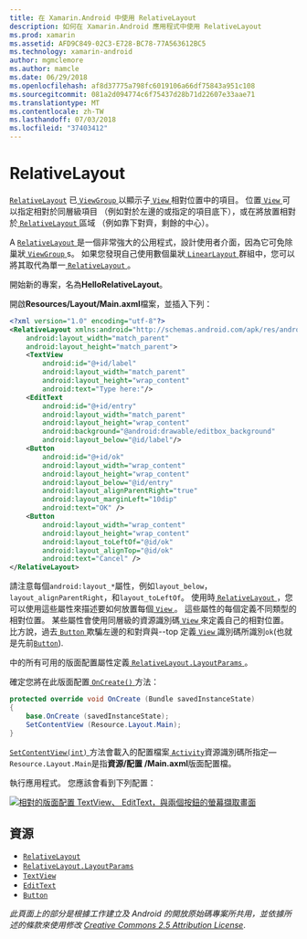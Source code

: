 ```yaml
---
title: 在 Xamarin.Android 中使用 RelativeLayout
description: 如何在 Xamarin.Android 應用程式中使用 RelativeLayout
ms.prod: xamarin
ms.assetid: AFD9C849-02C3-E728-BC78-77A563612BC5
ms.technology: xamarin-android
author: mgmclemore
ms.author: mamcle
ms.date: 06/29/2018
ms.openlocfilehash: af8d37775a798fc6019106a66df75843a951c108
ms.sourcegitcommit: 081a2d094774c6f75437d28b71d22607e33aae71
ms.translationtype: MT
ms.contentlocale: zh-TW
ms.lasthandoff: 07/03/2018
ms.locfileid: "37403412"
---
```

# <a name="relativelayout"></a>RelativeLayout

[`RelativeLayout`](https://developer.xamarin.com/api/type/Android.Widget.RelativeLayout/) 已[ `ViewGroup` ](https://developer.xamarin.com/api/type/Android.Views.ViewGroup/)以顯示子[ `View` ](https://developer.xamarin.com/api/type/Android.Views.View/)相對位置中的項目。 位置[ `View` ](https://developer.xamarin.com/api/type/Android.Views.View/)可以指定相對於同層級項目 （例如對於左邊的或指定的項目底下），或在將放置相對於[ `RelativeLayout` ](https://developer.xamarin.com/api/type/Android.Widget.RelativeLayout/)區域 （例如靠下對齊，剩餘的中心）。

A [ `RelativeLayout` ](https://developer.xamarin.com/api/type/Android.Widget.RelativeLayout/)是一個非常強大的公用程式，設計使用者介面，因為它可免除巢狀[ `ViewGroup` ](https://developer.xamarin.com/api/type/Android.Views.ViewGroup/)s。 如果您發現自己使用數個巢狀[ `LinearLayout` ](https://developer.xamarin.com/api/type/Android.Widget.LinearLayout/)群組中，您可以將其取代為單一[ `RelativeLayout` ](https://developer.xamarin.com/api/type/Android.Widget.RelativeLayout/)。

開始新的專案，名為**HelloRelativeLayout**。

開啟**Resources/Layout/Main.axml**檔案，並插入下列：

```xml
<?xml version="1.0" encoding="utf-8"?>
<RelativeLayout xmlns:android="http://schemas.android.com/apk/res/android"
    android:layout_width="match_parent"
    android:layout_height="match_parent">
    <TextView
        android:id="@+id/label"
        android:layout_width="match_parent"
        android:layout_height="wrap_content"
        android:text="Type here:"/>
    <EditText
        android:id="@+id/entry"
        android:layout_width="match_parent"
        android:layout_height="wrap_content"
        android:background="@android:drawable/editbox_background"
        android:layout_below="@id/label"/>
    <Button
        android:id="@+id/ok"
        android:layout_width="wrap_content"
        android:layout_height="wrap_content"
        android:layout_below="@id/entry"
        android:layout_alignParentRight="true"
        android:layout_marginLeft="10dip"
        android:text="OK" />
    <Button
        android:layout_width="wrap_content"
        android:layout_height="wrap_content"
        android:layout_toLeftOf="@id/ok"
        android:layout_alignTop="@id/ok"
        android:text="Cancel" />
</RelativeLayout>
```

請注意每個`android:layout_*`屬性，例如`layout_below`， `layout_alignParentRight`，和`layout_toLeftOf`。
使用時[ `RelativeLayout` ](https://developer.xamarin.com/api/type/Android.Widget.RelativeLayout/)，您可以使用這些屬性來描述要如何放置每個[ `View` ](https://developer.xamarin.com/api/type/Android.Views.View/)。 這些屬性的每個定義不同類型的相對位置。 某些屬性會使用同層級的資源識別碼[ `View` ](https://developer.xamarin.com/api/type/Android.Views.View/)來定義自己的相對位置。 比方說，過去[ `Button` ](https://developer.xamarin.com/api/type/Android.Widget.Button/)欺騙左邊的和對齊與--top 定義[ `View` ](https://developer.xamarin.com/api/type/Android.Views.View/)識別碼所識別`ok`(也就是先前[`Button`](https://developer.xamarin.com/api/type/Android.Widget.Button/)).

中的所有可用的版面配置屬性定義[ `RelativeLayout.LayoutParams` ](https://developer.xamarin.com/api/type/Android.Widget.RelativeLayout+LayoutParams/)。

確定您將在此版面配置[ `OnCreate()` ](https://developer.xamarin.com/api/member/Android.App.Activity.OnCreate/p/Android.OS.Bundle/)方法：

```csharp
protected override void OnCreate (Bundle savedInstanceState)
{
    base.OnCreate (savedInstanceState);
    SetContentView (Resource.Layout.Main);
}
```

[ `SetContentView(int)` ](https://developer.xamarin.com/api/member/Android.App.Activity.SetContentView/p/System.Int32/)方法會載入的配置檔案[ `Activity`](https://developer.xamarin.com/api/type/Android.App.Activity/)資源識別碼所指定&mdash;`Resource.Layout.Main`是指**資源/配置 /Main.axml**版面配置檔。

執行應用程式。 您應該會看到下列配置：

[![相對的版面配置 TextView、 EditText，與兩個按鈕的螢幕擷取畫面](relative-layout-images/helloviews2.png)](relative-layout-images/helloviews2.png#lightbox)


## <a name="resources"></a>資源

-   [`RelativeLayout`](https://developer.xamarin.com/api/type/Android.Widget.RelativeLayout/)
-   [`RelativeLayout.LayoutParams`](https://developer.xamarin.com/api/type/Android.Widget.RelativeLayout+LayoutParams/)
-   [`TextView`](https://developer.xamarin.com/api/type/Android.Widget.TextView/)
-   [`EditText`](https://developer.xamarin.com/api/type/Android.Widget.EditText/)
-   [`Button`](https://developer.xamarin.com/api/type/Android.Widget.Button/)


*此頁面上的部分是根據工作建立及 Android 的開放原始碼專案所共用，並依據所述的條款來使用修改*
[*Creative Commons 2.5 Attribution License*](http://creativecommons.org/licenses/by/2.5/).
